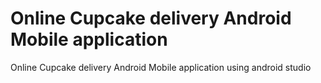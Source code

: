 # Online Cupcake delivery Android Mobile application
 Online Cupcake delivery Android Mobile application using android studio
